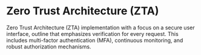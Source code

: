 # Zero Trust Architecture (ZTA)
Zero Trust Architecture (ZTA) implementation with a focus on a secure user interface, outline that emphasizes verification for every request. This includes multi-factor authentication (MFA), continuous monitoring, and robust authorization mechanisms.
